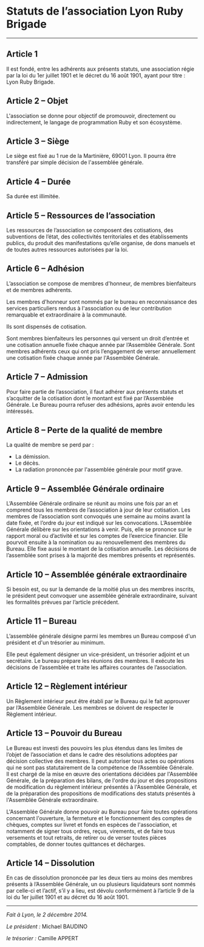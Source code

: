 # Statuts de l’association Lyon Ruby Brigade
<hr>

## Article 1
Il est fondé, entre les adhérents aux présents statuts,  une association régie par la loi du 1er juillet 1901 et le décret du 16 août 1901, ayant pour titre : Lyon Ruby Brigade.

## Article 2 – Objet
L'association se donne pour objectif de promouvoir, directement ou indirectement, le langage de programmation Ruby et son écosystème.

## Article 3 – Siège
Le siège est fixé au 1 rue de la Martinière, 69001 Lyon.
Il pourra être transféré par simple décision de l'assemblée générale.

## Article 4 – Durée
Sa durée est illimitée.

## Article 5 – Ressources de l’association
Les ressources de l’association se composent des cotisations, des subventions de l’état, des collectivités territoriales et des établissements publics, du produit des manifestations qu’elle organise, de dons manuels et de toutes autres ressources autorisées par la loi.

## Article 6 – Adhésion
L’association se compose de membres d'honneur, de membres bienfaiteurs et de membres adhérents.

Les membres d'honneur sont nommés par le bureau en reconnaissance des services particuliers rendus à l'association ou de leur contribution remarquable et extraordinaire à la communauté.

Ils sont dispensés de cotisation.

Sont membres bienfaiteurs les personnes qui versent un droit d’entrée et une cotisation annuelle fixée chaque année par l’Assemblée Générale.
Sont membres adhérents ceux qui ont pris l’engagement de verser annuellement une cotisation fixée chaque année par l'Assemblée Générale.

## Article 7 – Admission
Pour faire partie de l’association, il faut adhérer aux présents statuts et s’acquitter de la cotisation dont le montant est fixé par l’Assemblée Générale.
Le Bureau pourra refuser des adhésions, après avoir entendu les intéressés.

## Article 8 – Perte de la qualité de membre
La qualité de membre se perd par :
* La démission.
* Le décès.
* La radiation prononcée par l'assemblée générale pour motif grave.

## Article 9 – Assemblée Générale ordinaire
L’Assemblée Générale ordinaire se réunit au moins une fois par an et comprend tous les membres de l’association à jour de leur cotisation.
Les membres de l’association sont convoqués une semaine au moins avant la date fixée, et l’ordre du jour est indiqué sur les convocations.
L’Assemblée Générale délibère sur les orientations à venir. Puis, elle se prononce sur le rapport moral ou d’activité et sur les comptes de l’exercice financier. Elle pourvoit ensuite à la nomination ou au renouvellement des membres du Bureau.
Elle fixe aussi le montant de la cotisation annuelle.
Les décisions de l’assemblée sont prises à la majorité des membres présents et représentés.

## Article 10 – Assemblée générale extraordinaire
Si besoin est, ou sur la demande de la moitié plus un des membres inscrits, le président peut convoquer une assemblée générale extraordinaire, suivant les formalités prévues par l’article précédent.

## Article 11 – Bureau
L’assemblée générale désigne parmi les membres un Bureau composé d'un président et d'un trésorier au minimum.

Elle peut également désigner un vice-président, un trésorier adjoint et un secrétaire.
Le bureau prépare les réunions des membres. Il exécute les décisions de l’assemblée et traite les affaires courantes de l’association.

## Article 12 – Règlement intérieur
Un Règlement intérieur peut être établi par le Bureau qui le fait approuver par l’Assemblée Générale. Les membres se doivent de respecter le Règlement intérieur.

## Article 13 – Pouvoir du Bureau
Le Bureau est investi des pouvoirs les plus étendus dans les limites de l’objet de l’association et dans le cadre des résolutions adoptées par décision collective des membres. Il peut autoriser tous actes ou opérations qui ne sont pas statutairement de la compétence de l’Assemblée Générale. Il est chargé de la mise en œuvre des orientations décidées par l'Assemblée Générale, de la préparation des bilans, de l'ordre du jour et des propositions de modification du règlement intérieur présentés à l'Assemblée Générale, et de la préparation des propositions de modifications des statuts présentés à l'Assemblée Générale extraordinaire.

L'Assemblée Générale donne pouvoir au Bureau pour faire toutes opérations concernant l'ouverture, la fermeture et le fonctionnement des comptes de chèques, comptes sur livret et fonds en espèces de l'association, et notamment de signer tous ordres, reçus, virements, et de faire tous versements et tout retraits, de retirer ou de verser toutes pièces comptables, de donner toutes quittances et décharges.

## Article 14 – Dissolution
En cas de dissolution prononcée par les deux tiers au moins des membres présents à l’Assemblée Générale, un ou plusieurs liquidateurs sont nommés par celle-ci et l’actif, s’il y a lieu, est dévolu conformément à l’article 9 de la loi du 1er juillet 1901 et au décret du 16 août 1901.

<hr>

*Fait à Lyon, le 2 décembre 2014.*

*Le président :*
Michael BAUDINO 

*le trésorier :*
Camille APPERT
